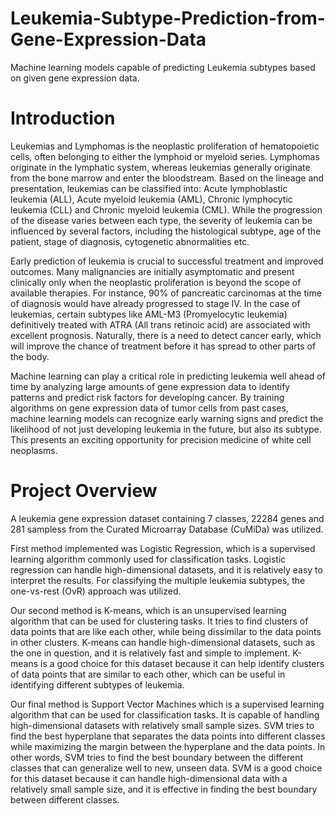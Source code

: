 # Leukemia-Subtype-Prediction-from-Gene-Expression-Data
Machine learning models capable of predicting Leukemia subtypes based on given gene expression data.
# Introduction
Leukemias and Lymphomas is the neoplastic proliferation of hematopoietic cells, often belonging to either the lymphoid or myeloid series. Lymphomas originate in the lymphatic system, whereas leukemias generally originate from the bone marrow and enter the bloodstream. Based on the lineage and presentation, leukemias can be classified into: Acute lymphoblastic leukemia (ALL), Acute myeloid leukemia (AML), Chronic lymphocytic leukemia (CLL) and Chronic myeloid leukemia (CML). While the progression of the disease varies between each type, the severity of leukemia can be influenced by several factors, including the histological subtype, age of the patient, stage of diagnosis, cytogenetic abnormalities etc.

Early prediction of leukemia is crucial to successful treatment and improved outcomes. Many malignancies are initially asymptomatic and present clinically only when the neoplastic proliferation is beyond the scope of available therapies. For instance, 90% of pancreatic carcinomas at the time of diagnosis would have already progressed to stage IV. In the case of leukemias, certain subtypes like AML-M3 (Promyelocytic leukemia) definitively treated with ATRA (All trans retinoic acid) are associated with excellent prognosis. Naturally, there is a need to detect cancer early, which will improve the chance of treatment before it has spread to other parts of the body.  

Machine learning can play a critical role in predicting leukemia well ahead of time by analyzing large amounts of gene expression data to identify patterns and predict risk factors for developing cancer. By training algorithms on gene expression data of tumor cells from past cases, machine learning models can recognize early warning signs and predict the likelihood of not just developing leukemia in the future, but also its subtype. This presents an exciting opportunity for precision medicine of white cell neoplasms.

# Project Overview
A leukemia gene expression dataset containing 7 classes, 22284 genes and 281 sampless from the Curated Microarray Database (CuMiDa) was utilized. 

First method implemented was Logistic Regression, which is a supervised learning algorithm commonly used for classification tasks. Logistic regression can handle high-dimensional datasets, and it is relatively easy to interpret the results. For classifying the multiple leukemia subtypes, the one-vs-rest (OvR) approach was utilized.

Our second method is K-means, which is an unsupervised learning algorithm that can be used for clustering tasks. It tries to find clusters of data points that are like each other, while being dissimilar to the data points in other clusters. K-means can handle high-dimensional datasets, such as the one in question, and it is relatively fast and simple to implement. K-means is a good choice for this dataset because it can help identify clusters of data points that are similar to each other, which can be useful in identifying different subtypes of leukemia.

Our final method is Support Vector Machines which is a supervised learning algorithm that can be used for classification tasks. It is capable of handling high-dimensional datasets with relatively small sample sizes. SVM tries to find the best hyperplane that separates the data points into different classes while maximizing the margin between the hyperplane and the data points. In other words, SVM tries to find the best boundary between the different classes that can generalize well to new, unseen data. SVM is a good choice for this dataset because it can handle high-dimensional data with a relatively small sample size, and it is effective in finding the best boundary between different classes.
